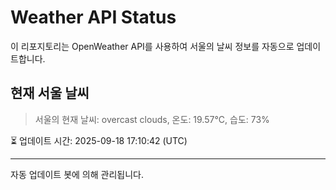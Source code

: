 
# Weather API Status

이 리포지토리는 OpenWeather API를 사용하여 서울의 날씨 정보를 자동으로 업데이트합니다.

## 현재 서울 날씨
> 서울의 현재 날씨: overcast clouds, 온도: 19.57°C, 습도: 73%

⏳ 업데이트 시간: 2025-09-18 17:10:42 (UTC)

---
자동 업데이트 봇에 의해 관리됩니다.

